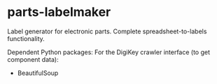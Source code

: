 # parts-labelmaker
Label generator for electronic parts. Complete spreadsheet-to-labels functionality.

Dependent Python packages:
For the DigiKey crawler interface (to get component data):
- BeautifulSoup
